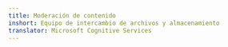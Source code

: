 ```yaml
---
title: Moderación de contenido
inshort: Equipo de intercambio de archivos y almacenamiento
translator: Microsoft Cognitive Services
---
```





